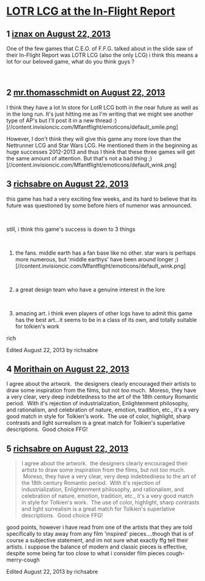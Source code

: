 # [LOTR LCG at the In-Flight Report](https://community.fantasyflightgames.com/topic/88982-lotr-lcg-at-the-in-flight-report/)

## 1 [iznax on August 22, 2013](https://community.fantasyflightgames.com/topic/88982-lotr-lcg-at-the-in-flight-report/?do=findComment&comment=847108)

One of the few games that C.E.O. of F.F.G. talked about in the slide saw of their In-Flight Report was LOTR LCG (also the only LCG) i think this means a lot for our beloved game, what do you think guys ?

 

## 2 [mr.thomasschmidt on August 22, 2013](https://community.fantasyflightgames.com/topic/88982-lotr-lcg-at-the-in-flight-report/?do=findComment&comment=847113)

I think they have a lot In store for LotR LCG both in the near future as well as in the long run. It's just hitting me as I'm writing that we might see another type of AP's but I'll post it in a new thread :) [//content.invisioncic.com/Mfantflight/emoticons/default_smile.png]

However, I don't think they will give this game any more love than the Nettrunner LCG and Star Wars LCG. He mentioned them in the beginning as huge successes 2012-2013 and thus I think that these three games will get the same amount of attention. But that's not a bad thing ;) [//content.invisioncic.com/Mfantflight/emoticons/default_wink.png]

## 3 [richsabre on August 22, 2013](https://community.fantasyflightgames.com/topic/88982-lotr-lcg-at-the-in-flight-report/?do=findComment&comment=847135)

this game has had a very exciting few weeks, and its hard to believe that its future was questioned by some before hiers of numenor was announced.

 

still, i think this game's success is down to 3 things

 

1. the fans. middle earth has a fan base like no other. star wars is perhaps more numerous, but 'middle earthys' have been around longer ;) [//content.invisioncic.com/Mfantflight/emoticons/default_wink.png]

 

2. a great design team who have a genuine interest in the lore

 

3. amazing art. i think even players of other lcgs have to admit this game has the best art...it seems to be in a class of its own, and totally suitable for tolkien's work

rich

Edited August 22, 2013 by richsabre

## 4 [Morithain on August 22, 2013](https://community.fantasyflightgames.com/topic/88982-lotr-lcg-at-the-in-flight-report/?do=findComment&comment=847534)

I agree about the artwork.  the designers clearly encouraged their artists to draw some inspiration from the films, but not *too* much.  Moreso, they have a very clear, very deep indebtedness to the art of the 18th century Romantic period.  With it's rejection of industrialization, Enlightenment philosophy, and rationalism, and celebration of nature, emotion, tradition, etc., it's a very good match in style for Tolkien's work.  The use of color, highlight, sharp contrasts and light surrealism is a great match for Tolkien's superlative descriptions.  Good choice FFG!

## 5 [richsabre on August 22, 2013](https://community.fantasyflightgames.com/topic/88982-lotr-lcg-at-the-in-flight-report/?do=findComment&comment=847549)

> I agree about the artwork.  the designers clearly encouraged their artists to draw some inspiration from the films, but not *too* much.  Moreso, they have a very clear, very deep indebtedness to the art of the 18th century Romantic period.  With it's rejection of industrialization, Enlightenment philosophy, and rationalism, and celebration of nature, emotion, tradition, etc., it's a very good match in style for Tolkien's work.  The use of color, highlight, sharp contrasts and light surrealism is a great match for Tolkien's superlative descriptions.  Good choice FFG!

good points, however i have read from one of the artists that they are told specifically to stay away from any film 'inspired' pieces....though that is of course a subjective statement, and im not sure what exactly ffg tell their artists. i suppose the balance of modern and classic pieces is effective, despite some being far too close to what i consider film pieces cough-merry-cough

Edited August 22, 2013 by richsabre

